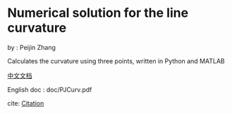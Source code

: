 # Numerical solution for the line curvature

by : Peijin Zhang

Calculates the curvature using three points, written in Python and MATLAB


[中文文档](https://zhuanlan.zhihu.com/p/72083902)

English doc : doc/PJCurv.pdf

cite: [Citation](cite.md)
